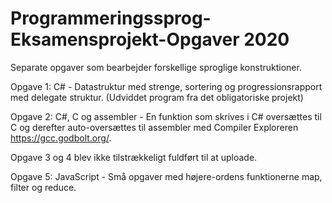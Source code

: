 # Programmeringssprog-Eksamensprojekt-Opgaver 2020
Separate opgaver som bearbejder forskellige sproglige konstruktioner.

Opgave 1: C# - Datastruktur med strenge, sortering og progressionsrapport med delegate struktur. (Udviddet program fra det obligatoriske projekt)

Opgave 2: C#, C og assembler - En funktion som skrives i C# oversættes til C og derefter auto-oversættes til assembler med Compiler Exploreren https://gcc.godbolt.org/.

Opgave 3 og 4 blev ikke tilstrækkeligt fuldført til at uploade.

Opgave 5: JavaScript - Små opgaver med højere-ordens funktionerne map, filter og reduce. 
